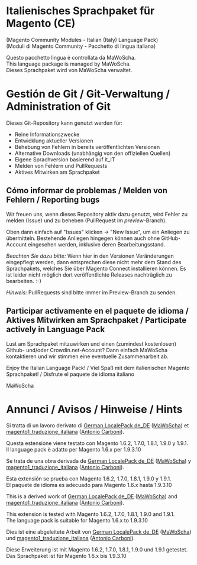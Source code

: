 # Italienisches Sprachpaket für Magento (CE)
(Magento Community Modules - Italian (Italy) Language Pack)<br />
(Moduli di Magento Community - Pacchetto di lingua italiana)

Questo pacchetto lingua è controllata da MaWoScha.<br />
This language package is managed by MaWoScha.<br />
Dieses Sprachpaket wird von MaWoScha verwaltet.


# Gestión de Git / Git-Verwaltung / Administration of Git

Dieses Git-Repository kann genutzt werden für:

* Reine Informationszwecke
* Entwicklung aktueller Versionen
* Behebung von Fehlern in bereits veröffentlichten Versionen
* Alternative Downloads (unabhängig von den offiziellen Quellen)
* Eigene Sprachversion basierend auf it_IT
* Melden von Fehlern und PullRequests
* Aktives Mitwirken am Sprachpaket

## Cómo informar de problemas / Melden von Fehlern / Reporting bugs

Wir freuen uns, wenn dieses Repository aktiv dazu genutzt, wird Fehler zu melden (Issue) und zu beheben (PullRequest im _preview_-Branch).

Oben dann einfach auf "Issues" klicken -> "New Issue", um ein Anliegen zu übermitteln. Bestehende Anliegen hingegen können auch ohne GitHub-Account eingesehen werden, inklusive deren Bearbeitungsstand.

_Beachten Sie dazu bitte:_ Wenn hier in den Versionen Veränderungen eingepflegt werden, dann entsprechen diese nicht mehr dem Stand des Sprachpakets, welches Sie über Magento Connect installieren können. Es ist leider nicht möglich dort veröffentlichte Releases nachträglich zu bearbeiten. :-)

_Hinweis:_ PullRequests sind bitte immer im Preview-Branch zu senden.

## Participar activamente en el paquete de idioma / Aktives Mitwirken am Sprachpaket / Participate actively in Language Pack

Lust am Sprachpaket mitzuwirken und einen (zumindest kostenlosen) Github- und/oder Crowdin.net-Account? Dann einfach MaWoScha kontaktieren und wir stimmen eine eventuelle Zusammenarbeit ab.

Enjoy the Italian Language Pack! / Viel Spaß mit dem italienischen Magento Sprachpaket! / Disfrute el paquete de idioma italiano

MaWoScha


# Annunci / Avisos / Hinweise / Hints

Si tratta di un lavoro derivato di [German LocalePack de_DE](https://github.com/MaWoScha/German_LocalePack_de_DE) ([MaWoScha](https://github.com/MaWoScha/)) et [magento1_traduzione_italiana](https://github.com/antoniocarboni/magento1_traduzione_italiana) ([Antonio Carboni](http://antoniocarboni.com/)).

Questa estensione viene testato con Magento 1.6.2, 1.7.0, 1.8.1, 1.9.0 y 1.9.1. <br />
Il language pack è adatto per Magento 1.6.x per 1.9.3.10


Se trata de una obra derivada de [German LocalePack de_DE](https://github.com/MaWoScha/German_LocalePack_de_DE) ([MaWoScha](https://github.com/MaWoScha/)) y [magento1_traduzione_italiana](https://github.com/antoniocarboni/magento1_traduzione_italiana) ([Antonio Carboni](http://antoniocarboni.com/)).

Esta extensión se prueba con Magento 1.6.2, 1.7.0, 1.8.1, 1.9.0 y 1.9.1. <br />
El paquete de idioma es adecuado para Magento 1.6.x hasta 1.9.3.10


This is a derived work of [German LocalePack de_DE](https://github.com/MaWoScha/German_LocalePack_de_DE) ([MaWoScha](https://github.com/MaWoScha/)) and [magento1_traduzione_italiana](https://github.com/antoniocarboni/magento1_traduzione_italiana) ([Antonio Carboni](http://antoniocarboni.com/)).

This extension is tested with Magento 1.6.2, 1.7.0, 1.8.1, 1.9.0 and 1.9.1. <br />
The language pack is suitable for Magento 1.6.x to 1.9.3.10


Dies ist eine abgeleitete Arbeit von [German LocalePack de_DE](https://github.com/MaWoScha/German_LocalePack_de_DE) ([MaWoScha](https://github.com/MaWoScha/)) und [magento1_traduzione_italiana](https://github.com/antoniocarboni/magento1_traduzione_italiana) ([Antonio Carboni](http://antoniocarboni.com/)).

Diese Erweiterung ist mit Magento 1.6.2, 1.7.0, 1.8.1, 1.9.0 und 1.9.1 getestet. <br />
Das Sprachpaket ist für Magento 1.6.x bis 1.9.3.10
